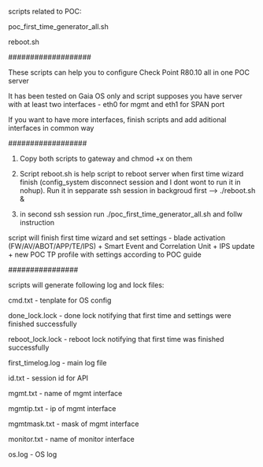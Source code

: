 

scripts related to POC:

poc_first_time_generator_all.sh

reboot.sh


###################

These scripts can help you to configure Check Point R80.10 all in one POC server

It has been tested on Gaia OS only and script supposes you have server with at least two interfaces - eth0 for mgmt and eth1 for SPAN port

If you want to have more interfaces, finish scripts and add aditional interfaces in common way


##################

1. Copy both scripts to gateway and chmod +x on them

2. Script reboot.sh is help script to reboot server when first time wizard finish (config_system disconnect session and I dont wont to run it in nohup). Run it in sepparate ssh session in backgroud first --> ./reboot.sh &

3. in second ssh session run ./poc_first_time_generator_all.sh and follw instruction

script will finish first time wizard and set settings - blade activation (FW/AV/ABOT/APP/TE/IPS) + Smart Event and Correlation Unit + IPS update + new POC TP profile with settings according to POC guide


################


scripts will generate following log and lock files:

cmd.txt - tenplate for OS config

done_lock.lock - done lock notifying that first time and settings were finished successfully

reboot_lock.lock - reboot lock notifying that first time was finished successfully

first_timelog.log - main log file

id.txt - session id for API

mgmt.txt - name of mgmt interface

mgmtip.txt - ip of mgmt interface

mgmtmask.txt - mask of mgmt interface

monitor.txt - name of monitor interface

os.log - OS log

